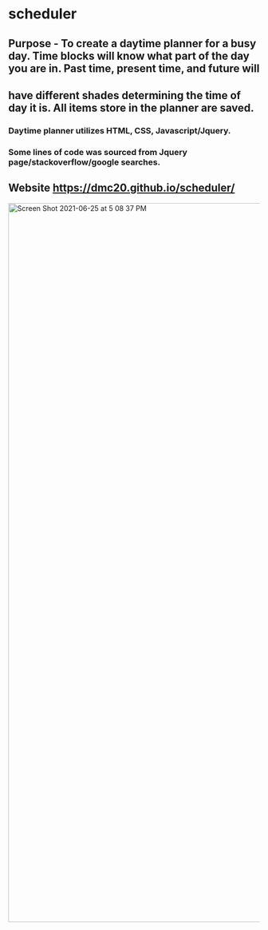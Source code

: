 # scheduler

## Purpose - To create a daytime planner for a busy day. Time blocks will know what part of the day you are in. Past time, present time, and future will
## have different shades determining the time of day it is. All items store in the planner are saved.

### Daytime planner utilizes HTML, CSS, Javascript/Jquery.

### Some lines of code was sourced from Jquery page/stackoverflow/google searches. 

## Website https://dmc20.github.io/scheduler/

<img width="1440" alt="Screen Shot 2021-06-25 at 5 08 37 PM" src="https://user-images.githubusercontent.com/80017361/123485471-2d9f5100-d5d8-11eb-88ee-854d7b157ef5.png">
